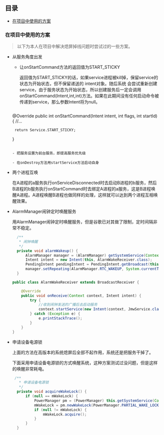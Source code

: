 ## 目录
- [在项目中使用的方案](#在项目中使用的方案)






### 在项目中使用的方案

>以下为本人在项目中解决熄屏掉线问题时尝试过的一些方案。


- 从服务角度出发

  - 让onStartCommand方法的返回值为START_STICKY

    返回值为START_STICKY的话，如果service进程被kill掉，保留service的状态为开始状态，但不保留递送的 intent对象。随后系统 会尝试重新创建service，由于服务状态为开始状态，所以创建服务后一定会调用onStartCommand(Intent,int,int)方法。如果在此期间没有任何启动命令被传递到service，那么参数Intent将为null。

    ```Java
   @Override
   public int onStartCommand(Intent intent, int flags, int startId) {
       //...
    
       return Service.START_STICKY;
   }
    ```

  - 把服务设置为前台服务，即提高服务优先级

  - 在onDestroy方法用startService方法启动自身

- 两个进程互唤

  在A进程的a服务执行onServiceDisconnected时去启动B进程的b服务，然后B进程的b服务执行onStartCommand时去绑定A进程的a服务，这是B进程唤醒A进程。A进程唤醒B进程也做同样的处理，这样就可以达到两个进程互相唤醒效果。

- AlarmManager闹钟定时唤醒服务

  用AlarmManager闹钟定时唤醒服务，但是谷歌已对其做了限制，定时间隔非常不稳定。

  ```Java
    /**
     * 闹钟唤醒
     */
    private void alarmWakeup() {
        AlarmManager manager = (AlarmManager) getSystemService(Context.ALARM_SERVICE);
        Intent intent = new Intent(this, AlarmWakeReceiver.class);
        PendingIntent pendingIntent = PendingIntent.getBroadcast(this, 0, intent, 0);
        manager.setRepeating(AlarmManager.RTC_WAKEUP, System.currentTimeMillis(), 60 * 1000, pendingIntent);
    }
  ```

    ```Java
    public class AlarmWakeReceiver extends BroadcastReceiver {

        @Override
        public void onReceive(Context context, Intent intent) {
            try {
                //收到闹钟发送的广播后去启动服务
                context.startService(new Intent(context, JmwService.class));
            } catch (Exception e) {
                e.printStackTrace();
            }
        }
    }
  ```

- 申请设备电源锁

  上面的方法在高版本的系统熄屏后全部不起作用，系统还是把服务干掉了。
  
  下面采用申请设备电源锁的方式唤醒系统，这种方案测试过没问题，但是这样的唤醒非常耗电。

  ```Java
   /**
     * 申请设备电源锁
     */
    private void acquireWakeLock() {
        if (null == mWakeLock) {
            PowerManager pm = (PowerManager) this.getSystemService(Context.POWER_SERVICE);
            mWakeLock = pm.newWakeLock(PowerManager.PARTIAL_WAKE_LOCK | PowerManager.ON_AFTER_RELEASE, "target");
            if (null != mWakeLock) {
                mWakeLock.acquire();
            }
        }
    }
  ```